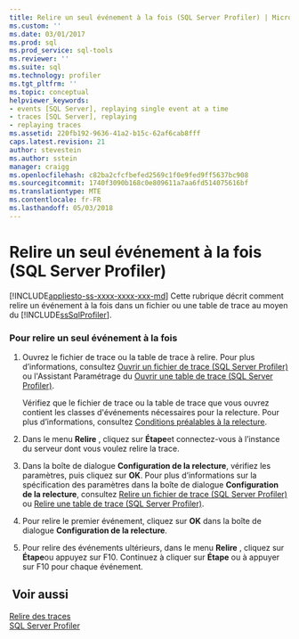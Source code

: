 ```yaml
---
title: Relire un seul événement à la fois (SQL Server Profiler) | Microsoft Docs
ms.custom: ''
ms.date: 03/01/2017
ms.prod: sql
ms.prod_service: sql-tools
ms.reviewer: ''
ms.suite: sql
ms.technology: profiler
ms.tgt_pltfrm: ''
ms.topic: conceptual
helpviewer_keywords:
- events [SQL Server], replaying single event at a time
- traces [SQL Server], replaying
- replaying traces
ms.assetid: 220fb192-9636-41a2-b15c-62af6cab8fff
caps.latest.revision: 21
author: stevestein
ms.author: sstein
manager: craigg
ms.openlocfilehash: c82ba2cfcfbefed2569c1f0e9fed9ff5637bc908
ms.sourcegitcommit: 1740f3090b168c0e809611a7aa6fd514075616bf
ms.translationtype: MTE
ms.contentlocale: fr-FR
ms.lasthandoff: 05/03/2018
---
```

# <a name="replay-a-single-event-at-a-time-sql-server-profiler"></a>Relire un seul événement à la fois (SQL Server Profiler)
[!INCLUDE[appliesto-ss-xxxx-xxxx-xxx-md](../../includes/appliesto-ss-xxxx-xxxx-xxx-md.md)]
  Cette rubrique décrit comment relire un événement à la fois dans un fichier ou une table de trace au moyen du [!INCLUDE[ssSqlProfiler](../../includes/sssqlprofiler-md.md)].  
  
### <a name="to-replay-a-single-event-at-a-time"></a>Pour relire un seul événement à la fois  
  
1.  Ouvrez le fichier de trace ou la table de trace à relire. Pour plus d’informations, consultez [Ouvrir un fichier de trace &#40;SQL Server Profiler&#41;](../../tools/sql-server-profiler/open-a-trace-file-sql-server-profiler.md) ou l'Assistant Paramétrage du [Ouvrir une table de trace &#40;SQL Server Profiler&#41;](../../tools/sql-server-profiler/open-a-trace-table-sql-server-profiler.md).  
  
     Vérifiez que le fichier de trace ou la table de trace que vous ouvrez contient les classes d'événements nécessaires pour la relecture. Pour plus d’informations, consultez [Conditions préalables à la relecture](../../tools/sql-server-profiler/replay-requirements.md).  
  
2.  Dans le menu **Relire** , cliquez sur **Étape**et connectez-vous à l’instance du serveur dont vous voulez relire la trace.  
  
3.  Dans la boîte de dialogue **Configuration de la relecture**, vérifiez les paramètres, puis cliquez sur **OK**. Pour plus d’informations sur la spécification des paramètres dans la boîte de dialogue **Configuration de la relecture**, consultez [Relire un fichier de trace &#40;SQL Server Profiler&#41;](../../tools/sql-server-profiler/replay-a-trace-file-sql-server-profiler.md) ou [Relire une table de trace &#40;SQL Server Profiler&#41;](../../tools/sql-server-profiler/replay-a-trace-table-sql-server-profiler.md).  
  
4.  Pour relire le premier événement, cliquez sur **OK** dans la boîte de dialogue **Configuration de la relecture**.  
  
5.  Pour relire des événements ultérieurs, dans le menu **Relire** , cliquez sur **Étape**ou appuyez sur F10. Continuez à cliquer sur **Étape** ou à appuyer sur F10 pour chaque événement.  
  
## <a name="see-also"></a> Voir aussi  
 [Relire des traces](../../tools/sql-server-profiler/replay-traces.md)   
 [SQL Server Profiler](../../tools/sql-server-profiler/sql-server-profiler.md)  
  
  
